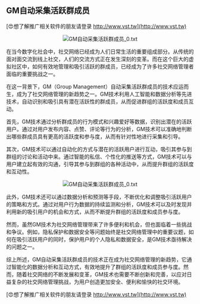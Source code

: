 ## **GM自动采集活跃群成员**

[😍想了解推广相关软件的朋友请登录 http://www.vst.tw](http://www.vst.tw)

 <center><img src="https://vst.tw/MP4/tuiguang/png/8.png" alt="GM自动采集活跃群成员_0.txt"></center>

在当今数字化社会中，社交网络已经成为人们日常生活的重要组成部分。从传统的面对面交流到线上社交，人们的交流方式正在发生深刻的变革。而在这个巨大的虚拟社区中，如何有效地管理和吸引活跃的群成员，已经成为了许多社交网络管理者面临的重要挑战之一。

在这一背景下，GM（Group Management）自动采集活跃群成员的技术应运而生，成为了社交网络管理的新趋势之一。GM技术利用人工智能和数据分析等先进技术，自动识别和吸引具有潜在活跃性的群成员，从而促进群组的活跃度和成员互动。

首先，GM技术通过分析群成员的行为模式和兴趣爱好等数据，识别出潜在的活跃用户。通过对用户发布内容、点赞、评论等行为的分析，GM技术可以准确地判断出哪些群成员具有更高的活跃度和参与度，从而有针对性地进行采集和引导。

其次，GM技术可以通过自动化的方式与潜在的活跃用户进行互动，吸引其参与到群组的讨论和活动中来。通过智能的私信、个性化的推送等方式，GM技术可以与用户建立起有效的沟通，引导其参与到群组的各种活动中，从而提升群组的活跃度和互动性。

 <center><img src="https://vst.tw/MP4/tuiguang/png/7.png" alt="GM自动采集活跃群成员_0.txt"></center>

此外，GM技术还可以通过数据分析和预测等手段，不断优化和调整吸引活跃用户的策略和方式。通过对用户行为数据的持续监测和分析，GM技术可以及时发现并利用新的吸引用户的机会和方式，从而不断提升群组的活跃度和成员参与度。

然而，虽然GM技术为社交网络管理带来了许多便利和机会，但也面临着一些挑战和争议。例如，隐私保护和数据安全等问题始终是社交网络管理中的重要议题，如何在吸引活跃用户的同时，保护用户的个人隐私和数据安全，是GM技术亟待解决的问题之一。

综上所述，GM自动采集活跃群成员的技术正在成为社交网络管理的新趋势，它通过智能化的数据分析和互动方式，有效地提升了群组的活跃度和成员参与度。然而，随着社交网络的不断发展和变革，GM技术也需要不断创新和完善，以应对日益复杂的社交网络管理挑战，为用户创造更加安全、便利和愉快的社交环境。

[😍想了解推广相关软件的朋友请登录 http://www.vst.tw](http://www.vst.tw)



